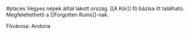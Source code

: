 #places 
Vegyes népek álltal lakott ország. [[A Kör]] fő bázisa itt található. Megfeleltethető a [[Forgotten Ruins]]-nak.

Fővárosa: Andoria